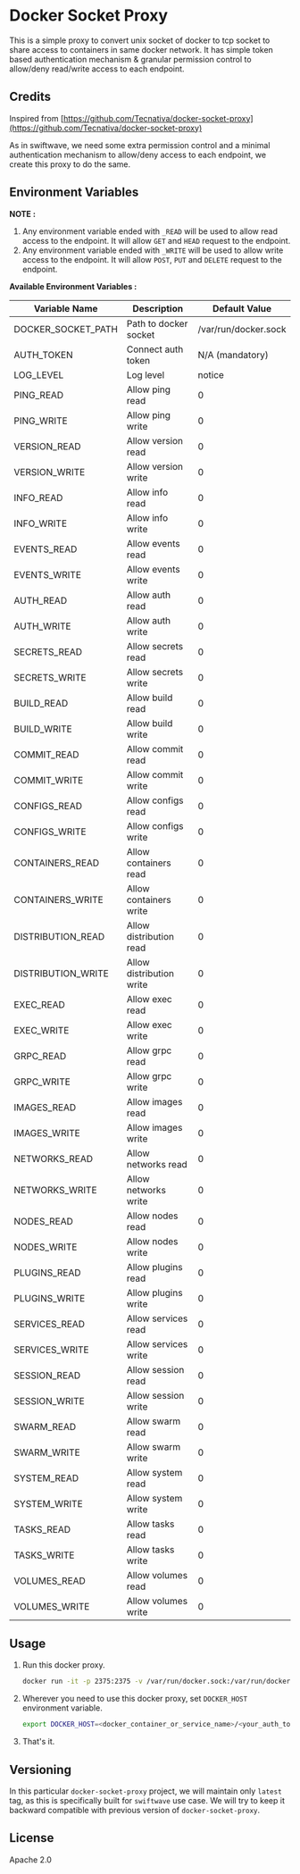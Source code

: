 # Docker Socket Proxy

This is a simple proxy to convert unix socket of docker to tcp socket to share access to containers in same docker network. It has simple token based authentication mechanism & granular permission control to allow/deny read/write access to each endpoint.

## Credits

Inspired from [https://github.com/Tecnativa/docker-socket-proxy](https://github.com/Tecnativa/docker-socket-proxy)

As in swiftwave, we need some extra permission control and a minimal authentication mechanism to allow/deny access to each endpoint, we create this proxy to do the same.

## Environment Variables

**NOTE :**
1. Any environment variable ended with `_READ` will be used to allow read access to the endpoint. It will allow `GET` and `HEAD` request to the endpoint.
2. Any environment variable ended with `_WRITE` will be used to allow write access to the endpoint. It will allow `POST`, `PUT` and `DELETE` request to the endpoint.

**Available Environment Variables :**

| Variable Name      | Description              | Default Value        |
| ------------------ | ------------------------ | -------------------- |
| DOCKER_SOCKET_PATH | Path to docker socket    | /var/run/docker.sock |
| AUTH_TOKEN         | Connect auth token       | N/A (mandatory)      |
| LOG_LEVEL          | Log level                | notice               |
| PING_READ          | Allow ping read          | 0                    |
| PING_WRITE         | Allow ping write         | 0                    |
| VERSION_READ       | Allow version read       | 0                    |
| VERSION_WRITE      | Allow version write      | 0                    |
| INFO_READ          | Allow info read          | 0                    |
| INFO_WRITE         | Allow info write         | 0                    |
| EVENTS_READ        | Allow events read        | 0                    |
| EVENTS_WRITE       | Allow events write       | 0                    |
| AUTH_READ          | Allow auth read          | 0                    |
| AUTH_WRITE         | Allow auth write         | 0                    |
| SECRETS_READ       | Allow secrets read       | 0                    |
| SECRETS_WRITE      | Allow secrets write      | 0                    |
| BUILD_READ         | Allow build read         | 0                    |
| BUILD_WRITE        | Allow build write        | 0                    |
| COMMIT_READ        | Allow commit read        | 0                    |
| COMMIT_WRITE       | Allow commit write       | 0                    |
| CONFIGS_READ       | Allow configs read       | 0                    |
| CONFIGS_WRITE      | Allow configs write      | 0                    |
| CONTAINERS_READ    | Allow containers read    | 0                    |
| CONTAINERS_WRITE   | Allow containers write   | 0                    |
| DISTRIBUTION_READ  | Allow distribution read  | 0                    |
| DISTRIBUTION_WRITE | Allow distribution write | 0                    |
| EXEC_READ          | Allow exec read          | 0                    |
| EXEC_WRITE         | Allow exec write         | 0                    |
| GRPC_READ          | Allow grpc read          | 0                    |
| GRPC_WRITE         | Allow grpc write         | 0                    |
| IMAGES_READ        | Allow images read        | 0                    |
| IMAGES_WRITE       | Allow images write       | 0                    |
| NETWORKS_READ      | Allow networks read      | 0                    |
| NETWORKS_WRITE     | Allow networks write     | 0                    |
| NODES_READ         | Allow nodes read         | 0                    |
| NODES_WRITE        | Allow nodes write        | 0                    |
| PLUGINS_READ       | Allow plugins read       | 0                    |
| PLUGINS_WRITE      | Allow plugins write      | 0                    |
| SERVICES_READ      | Allow services read      | 0                    |
| SERVICES_WRITE     | Allow services write     | 0                    |
| SESSION_READ       | Allow session read       | 0                    |
| SESSION_WRITE      | Allow session write      | 0                    |
| SWARM_READ         | Allow swarm read         | 0                    |
| SWARM_WRITE        | Allow swarm write        | 0                    |
| SYSTEM_READ        | Allow system read        | 0                    |
| SYSTEM_WRITE       | Allow system write       | 0                    |
| TASKS_READ         | Allow tasks read         | 0                    |
| TASKS_WRITE        | Allow tasks write        | 0                    |
| VOLUMES_READ       | Allow volumes read       | 0                    |
| VOLUMES_WRITE      | Allow volumes write      | 0                    |


## Usage

1. Run this docker proxy.
   ```bash
   docker run -it -p 2375:2375 -v /var/run/docker.sock:/var/run/docker.sock -e AUTH_TOKEN=<your_auth_token> -e PING_READ=1 -e VERSION_READ=1 ghcr.io/swiftwave-org/docker-socket-proxy
   ```
2. Wherever you need to use this docker proxy, set `DOCKER_HOST` environment variable.
   ```bash
   export DOCKER_HOST=<docker_container_or_service_name>/<your_auth_token>
   ```
3. That's it.

## Versioning

In this particular `docker-socket-proxy` project, we will maintain only `latest` tag, as this is specifically built for `swiftwave` use case. We will try to keep it backward compatible with previous version of `docker-socket-proxy`.

## License
Apache 2.0

